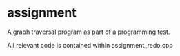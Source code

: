 # assignment

A graph traversal program as part of a programming test.

All relevant code is contained within assignment_redo.cpp

